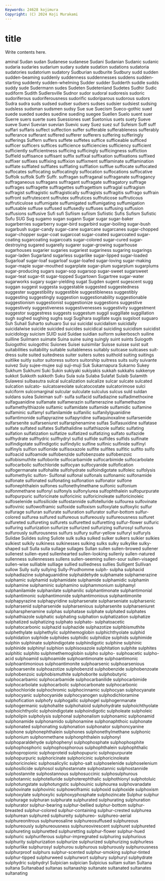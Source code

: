 ```yaml
---
Keywords: 24628 kojimura
Copyright: (C) 2024 Koji Murakami
---
```


# title

Write contents here.



aminal Sudan sudan Sudanese sudanese Sudani Sudanian Sudanic sudanic
sudaria sudaries sudarium sudary sudate sudation sudations sudatoria sudatories sudatorium
sudatory Sudburian sudburite Sudbury sudd sudden sudden-beaming suddenly suddenness suddennesses
suddens sudden-starting suddenty sudden-whelming Sudder sudder Sudderth suddle sudds suddy
sude Sudermann sudes Sudeten Sudetenland Sudetes Sudhir Sudic sudiform Sudith
Sudlersville Sudnor sudor sudoral sudoresis sudoric sudoriferous sudoriferousness sudorific sudoriparous
sudorous sudors Sudra sudra suds sudsed sudser sudsers sudses sudsier
sudsiest sudsing sudsless sudsman sudsmen sudsy Sue sue Suecism Sueco-gothic
sued suede sueded suedes suedine sueding suegee Suellen Suelo suent
suer Suerre suers suerte sues Suessiones suet Suetonius suets suety
Sueve sueve Suevi Suevian suevian Suevic suey Suez suez suf
Sufeism Suff suff suffari suffaris suffect suffection suffer sufferable sufferableness
sufferably sufferance sufferant suffered sufferer sufferers suffering sufferingly sufferings Suffern
suffers suffete suffetes suffice sufficeable sufficed sufficer sufficers suffices sufficience
sufficiencies sufficiency sufficient sufficiently sufficientness sufficing sufficingly sufficingness suffiction Suffield
suffisance suffisant suffix suffixal suffixation suffixations suffixed suffixer suffixes suffixing
suffixion suffixment sufflaminate sufflamination sufflate sufflated sufflates sufflating sufflation sufflue
suffocate suffocated suffocates suffocating suffocatingly suffocation suffocations suffocative Suffolk suffolk
Suffr Suffr. suffragan suffraganal suffraganate suffragancy suffraganeous suffragans suffragant suffragate
suffragatory suffrage suffrages suffragette suffragettes suffragettism suffragial suffragism suffragist suffragistic
suffragistically suffragists suffragitis suffrago suffrain suffront suffrutescent suffrutex suffrutices suffruticose
suffruticous suffruticulose suffumigate suffumigated suffumigating suffumigation suffusable suffuse suffused suffusedly
suffuses suffusing suffusion suffusions suffusive Sufi sufi Sufiism sufiism Sufiistic
Sufis Sufism Sufistic Sufu SUG Sug sugamo sugan sugann Sugar
sugar sugar-baker sugarberries sugarberry sugar-bird sugarbird sugar-boiling sugar-bush sugarbush sugar-candy
sugar-cane sugarcane sugarcanes sugar-chopped sugar-chopper sugar-coat sugarcoat sugar-coated sugarcoated sugar-coating
sugarcoating sugarcoats sugar-colored sugar-cured sugar-destroying sugared sugarelly sugarer sugar-growing sugarhouse
sugarhouses sugarier sugaries sugariest sugariness sugaring sugarings sugar-laden Sugarland sugarless
sugarlike sugar-lipped sugar-loaded Sugarloaf sugar-loaf sugarloaf sugar-loafed sugar-loving sugar-making sugar-maple
sugar-mouthed sugarplate sugar-plum sugarplum sugarplums sugar-producing sugars sugar-sop sugarsop sugar-sweet
sugarsweet sugar-teat sugar-tit sugar-topped Sugartown Sugartree sugar-water sugarworks sugary sugar-yielding
sugat Sugden sugent sugescent sugg suggan suggest suggesta suggestable suggested
suggestedness suggester suggestibility suggestible suggestibleness suggestibly suggesting suggestingly suggestion suggestionability
suggestionable suggestionism suggestionist suggestionize suggestions suggestive suggestively suggestiveness suggestivenesses suggestivity
suggestment suggestor suggestress suggests suggestum suggil suggillate suggillation sugh sughed
sughing sughs sugi Sugihara sugillate sugis sugsloot suguaro Suh Suhail
Suharto suhuaro Sui sui suicidal suicidalism suicidally suicidalwise suicide suicided
suicides suicidical suiciding suicidism suicidist suicidology suicism SUID suid Suidae
suidian suiform suikerbosch suiline suilline Suilmann suimate Suina suine suing
suingly suint suints Suiogoth Suiogothic suiogothic Suiones Suisei suisimilar Suisse
suisse suist suit suitabilities suitability suitable suitableness suitably suitcase suitcases
suit-dress suite suited suitedness suiter suiters suites suithold suiting suitings
suitlike suitly suitor suitoress suitors suitorship suitress suits suity suivante
suivez Suiy sujee-mujee suji suji-muji Suk Sukarnapura Sukarno Sukey Sukhum
Sukhumi Suki Sukin sukiyaki sukiyakis sukkah sukkahs sukkenye sukkot Sukkoth
sukkoth Suku Sula sula Sulaba Sulafat Sulaib Sulamith Sulawesi sulbasutra
sulcal sulcalization sulcalize sulcar sulcate sulcated sulcation sulcato- sulcatoareolate sulcatocostate
sulcatorimose sulci sulciform sulcomarginal sulcular sulculate sulculus sulcus suld suldan
suldans sulea Suleiman sulf- sulfa sulfacid sulfadiazine sulfadimethoxine sulfaguanidine sulfamate
sulfamerazin sulfamerazine sulfamethazine sulfamethylthiazole sulfamic sulfamidate sulfamide sulfamidic sulfamine sulfaminic
sulfamyl sulfanilamide sulfanilic sulfanilylguanidine sulfantimonide sulfapyrazine sulfapyridine sulfaquinoxaline sulfarsenide sulfarsenite
sulfarseniuret sulfarsphenamine sulfas Sulfasuxidine sulfatase sulfate sulfated sulfates Sulfathalidine sulfathiazole
sulfatic sulfating sulfation sulfatization sulfatize sulfatized sulfatizing sulfato sulfazide sulfhydrate
sulfhydric sulfhydryl sulfid sulfide sulfides sulfids sulfinate sulfindigotate sulfindigotic sulfindylic
sulfine sulfinic sulfinide sulfinyl sulfinyls sulfion sulfionide sulfisoxazole sulfite sulfites
sulfitic sulfito sulfo sulfoacid sulfoamide sulfobenzide sulfobenzoate sulfobenzoic sulfobismuthite sulfoborite
sulfocarbamide sulfocarbimide sulfocarbolate sulfocarbolic sulfochloride sulfocyan sulfocyanide sulfofication sulfogermanate sulfohalite
sulfohydrate sulfoindigotate sulfoleic sulfolysis sulfomethylic sulfon- Sulfonal sulfonal sulfonals sulfonamic
sulfonamide sulfonate sulfonated sulfonating sulfonation sulfonator sulfone sulfonephthalein sulfones sulfonethylmethane
sulfonic sulfonium sulfonmethane sulfonyl sulfonyls sulfonylurea sulfophthalein sulfopurpurate sulfopurpuric sulforicinate
sulforicinic sulforicinoleate sulforicinoleic sulfoselenide sulfosilicide sulfostannide sulfotelluride sulfourea sulfovinate sulfovinic
sulfowolframic sulfoxide sulfoxism sulfoxylate sulfoxylic sulfur sulfurage sulfuran sulfurate sulfuration
sulfurator sulfur-bottom sulfur-colored sulfurea sulfured sulfureous sulfureously sulfureousness sulfuret sulfureted
sulfureting sulfurets sulfuretted sulfuretting sulfur-flower sulfuric sulfuring sulfurization sulfurize sulfurized
sulfurizing sulfurosyl sulfurous sulfurously sulfurousness sulfurs sulfury sulfur-yellow sulfuryl sulfuryls
Sulidae Sulides suling Suliote sulk sulka sulked sulker sulkers sulkier
sulkies sulkiest sulkily sulkiness sulkinesses sulking sulks sulky sulkylike sulky-shaped
sull Sulla sulla sullage sullages Sullan sullen sullen-browed sullener sullenest
sullen-eyed sullenhearted sullen-looking sullenly sullen-natured sullenness sullennesses sullens sullen-seeming sullen-sour
sullen-visaged sullen-wise sulliable sulliage sullied sulliedness sullies Sulligent Sullivan sullow
Sully sully sullying Sully-Prudhomme sulph- sulpha sulphacid sulphadiazine sulphaguanidine sulphaldehyde
sulphamate sulphamerazine sulphamic sulphamid sulphamidate sulphamide sulphamidic sulphamin sulphamine sulphaminic
sulphamino sulphammonium sulphamyl sulphanilamide sulphanilate sulphanilic sulphantimonate sulphantimonial sulphantimonic sulphantimonide
sulphantimonious sulphantimonite sulphapyrazine sulphapyridine sulpharsenate sulpharseniate sulpharsenic sulpharsenid sulpharsenide sulpharsenious
sulpharsenite sulpharseniuret sulpharsphenamine sulphas sulphatase sulphate sulphated sulphates sulphathiazole sulphatic
sulphating sulphation sulphatization sulphatize sulphatized sulphatizing sulphato sulphato- sulphatoacetic sulphatocarbonic
sulphazid sulphazide sulphazotize sulphbismuthite sulphethylate sulphethylic sulphhemoglobin sulphichthyolate sulphid sulphidation
sulphide sulphides sulphidic sulphidize sulphids sulphimide sulphin sulphinate sulphindigotate sulphindigotic
sulphine sulphinic sulphinide sulphinyl sulphion sulphisoxazole sulphitation sulphite sulphites sulphitic
sulphito sulphmethemoglobin sulpho sulpho- sulphoacetic sulpho-acid sulphoamid sulphoamide sulphoantimonate sulphoantimonic
sulphoantimonious sulphoantimonite sulphoarsenic sulphoarsenious sulphoarsenite sulphoazotize sulphobenzid sulphobenzide sulphobenzoate sulphobenzoic
sulphobismuthite sulphoborite sulphobutyric sulphocarbamic sulphocarbamide sulphocarbanilide sulphocarbimide sulphocarbolate sulphocarbolic sulphocarbonate
sulphocarbonic sulphochloride sulphochromic sulphocinnamic sulphocyan sulphocyanate sulphocyanic sulphocyanide sulphocyanogen sulphodichloramine
sulphofication sulphofy sulphogallic sulphogel sulphogermanate sulphogermanic sulphohalite sulphohaloid sulphohydrate sulphoichthyolate
sulphoichthyolic sulphoindigotate sulphoindigotic sulpholeate sulpholeic sulpholipin sulpholysis sulphonal sulphonalism sulphonamic
sulphonamid sulphonamide sulphonamido sulphonamine sulphonaphthoic sulphonate sulphonated sulphonating sulphonation sulphonator
sulphoncyanine sulphone sulphonephthalein sulphones sulphonethylmethane sulphonic sulphonium sulphonmethane sulphonphthalein sulphonyl
sulphoparaldehyde sulphophenyl sulphophosphate sulphophosphite sulphophosphoric sulphophosphorous sulphophthalein sulphophthalic sulphopropionic sulphoproteid
sulphopupuric sulphopurpurate sulphopurpuric sulphoricinate sulphoricinic sulphoricinoleate sulphoricinoleic sulphosalicylic sulpho-salt sulphoselenide
sulphoselenium sulphosilicide sulphosol sulphostannate sulphostannic sulphostannide sulphostannite sulphostannous sulphosuccinic sulphosulphurous
sulphotannic sulphotelluride sulphoterephthalic sulphothionyl sulphotoluic sulphotungstate sulphotungstic sulphouinic sulphourea sulphovanadate
sulphovinate sulphovinic sulphowolframic sulphoxid sulphoxide sulphoxism sulphoxylate sulphoxylic sulphoxyphosphate sulphozincate
Sulphur sulphur sulphurage sulphuran sulphurate sulphurated sulphurating sulphuration sulphurator sulphur-bearing
sulphur-bellied sulphur-bottom sulphur-breasted sulphur-colored sulphur-containing sulphur-crested sulphurea sulphurean sulphured sulphureity
sulphureo- sulphureo-aerial sulphureonitrous sulphureosaline sulphureosuffused sulphureous sulphureously sulphureousness sulphureovirescent sulphuret
sulphureted sulphureting sulphuretted sulphuretting sulphur-flower sulphur-hued sulphuric sulphuriferous sulphur-impregnated sulphuring
sulphurious sulphurity sulphurization sulphurize sulphurized sulphurizing sulphurless sulphurlike sulphurosyl sulphurou
sulphurous sulphurously sulphurousness sulphurproof sulphurs sulphur-scented sulphur-smoking sulphur-tinted sulphur-tipped sulphurweed
sulphurwort sulphury sulphuryl sulphydrate sulphydric sulphydryl Sulpician sulpician Sulpicius sultam
sultan Sultana sultana Sultanabad sultanas sultanaship sultanate sultanated sultanates sultanating
